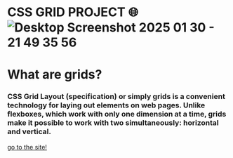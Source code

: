# CSS GRID PROJECT :globe_with_meridians:![Desktop Screenshot 2025 01 30 - 21 49 35 56](https://github.com/user-attachments/assets/52828ea8-de96-4d85-b066-b504a7ecf2ba)
# What are grids?
### CSS Grid Layout (specification) or simply grids is a convenient technology for laying out elements on web pages. Unlike flexboxes, which work with only one dimension at a time, grids make it possible to work with two simultaneously: horizontal and vertical.
[go to the site!](https://daniilryabkov.github.io/-CSS-Grid-Project/)
